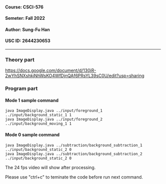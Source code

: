 #### Course: CSCI-576
#### Semeter: Fall 2022
#### Author: Sung-Fu Han
#### USC ID: 2644230653 
---
### Theory part
https://docs.google.com/document/d/130jR-2wYhSNXshkjNhWsKO4WfDjnQAf6PRsYL39sC0U/edit?usp=sharing

### Program part
#### Mode 1 sample command
    java ImageDisplay.java ../input/foreground_1 ../input/background_static_1 1
    java ImageDisplay.java ../input/foreground_2 ../input/background_moving_1 1

#### Mode 0 sample command
    java ImageDisplay.java ../subtraction/background_subtraction_1 ../input/background_static_2 0
    java ImageDisplay.java ../subtraction/background_subtraction_2 ../input/background_static_2 0

The 24 fps video will show after processing.

Please use "ctrl+c" to teminate the code before run next command.
